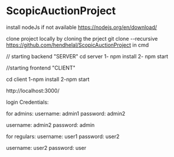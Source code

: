 # ScopicAuctionProject

install nodeJs if not available
https://nodejs.org/en/download/

clone project locally by cloning the prject
git clone --recursive  https://github.com/hendhelal/ScopicAuctionProject in cmd

// starting backend "SERVER"
cd server
1- npm install
2- npm start

//starting frontend "CLIENT"

cd client
1-npm install
2-npm start

http://localhost:3000/

login Credentials:

for admins:
username: admin1
password: admin2

username: admin2
password: admin


for regulars:
username: user1
password: user2

username: user2
password: user




